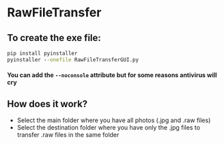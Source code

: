 # RawFileTransfer

## To create the exe file:
```cmd
pip install pyinstaller
pyinstaller --onefile RawFileTransferGUI.py
```
#### You can add the ```--noconsole``` attribute but for some reasons antivirus will cry

## How does it work?
- Select the main folder where you have all photos (.jpg and .raw files)
- Select the destination folder where you have only the .jpg files to transfer .raw files in the same folder